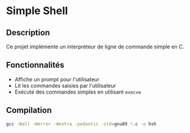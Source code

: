 # Simple Shell

## Description
Ce projet implémente un interpréteur de ligne de commande simple en C.

## Fonctionnalités
- Affiche un prompt pour l'utilisateur
- Lit les commandes saisies par l'utilisateur
- Exécute des commandes simples en utilisant `execve`

## Compilation
```bash
gcc -Wall -Werror -Wextra -pedantic -std=gnu89 *.c -o hsh